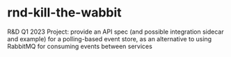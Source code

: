 # rnd-kill-the-wabbit
R&amp;D Q1 2023 Project: provide an API spec (and possible integration sidecar and example) for a polling-based event store, as an alternative to using RabbitMQ for consuming events between services
